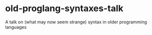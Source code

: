 # old-proglang-syntaxes-talk
A talk on (what may now seem strange) syntax in older programming languages
